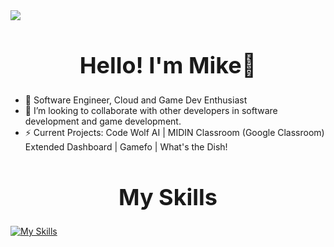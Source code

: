 
<img src="https://github.com/MK732/MK732/blob/main/GHBanner.png" />



<div align="center">
  
<h1 style="font-size: 36px; text-align: center; ">Hello! I'm Mike👋 </h1>
</div>

- 🌱 Software Engineer, Cloud and Game Dev Enthusiast
- 👯 I’m looking to collaborate with other developers in software development and game development.
- ⚡ Current Projects: Code Wolf AI |  MIDIN Classroom (Google Classroom) Extended Dashboard | Gamefo  | What's the Dish!


<div align="center">
  
<h1 style="font-size: 36px; text-align: center; ">My Skills</h1>
</div>

[![My Skills](https://skillicons.dev/icons?i=gcp,fastapi,py,postgres,cs,cpp,ts,aws,unreal,discord,bots,docker,django,dotnet,git,html,css,linux,mongodb,nextjs,nodejs,postman,tailwind)]()


